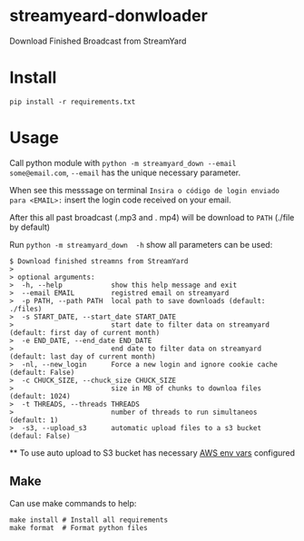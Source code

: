 # streamyeard-donwloader
Download Finished Broadcast from StreamYard

 # Install

```shell
pip install -r requirements.txt
```
# Usage

Call python module with `python -m streamyard_down --email some@email.com`, `--email` has the unique necessary parameter.

When see this messsage on terminal `Insira o código de login enviado para <EMAIL>:` insert the login code received on your email.

After this all past broadcast (.mp3 and . mp4) will be download to `PATH` (./file by default)

Run `python -m streamyard_down  -h` show all parameters can be used:

```shell
$ Download finished streamns from StreamYard
>
> optional arguments:
>  -h, --help            show this help message and exit
>  --email EMAIL         registred email on streamyard
>  -p PATH, --path PATH  local path to save downloads (default: ./files)
>  -s START_DATE, --start_date START_DATE
>                        start date to filter data on streamyard (default: first day of current month)
>  -e END_DATE, --end_date END_DATE
>                        end date to filter data on streamyard (default: last day of current month)
>  -nl, --new_login      Force a new login and ignore cookie cache (default: False)
>  -c CHUCK_SIZE, --chuck_size CHUCK_SIZE
>                        size in MB of chunks to downloa files (default: 1024)
>  -t THREADS, --threads THREADS
>                        number of threads to run simultaneos (default: 1)
>  -s3, --upload_s3      automatic upload files to a s3 bucket (defaul: False)
```

** To use auto upload to S3 bucket has necessary [AWS env vars](https://docs.aws.amazon.com/cli/latest/userguide/cli-configure-envvars.html) configured

## Make

Can use make commands to help:

```shell
make install # Install all requirements
make format  # Format python files
```
